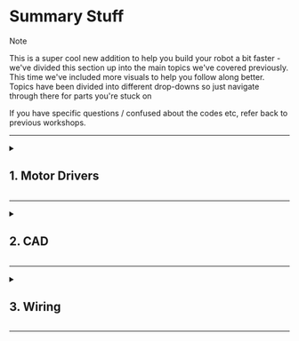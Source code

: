 # Summary Stuff
> [!NOTE]
> This is a super cool new addition to help you build your robot a bit faster - we've divided this section up into the main topics we've covered previously. This time we've included more visuals to help you follow along better.
>Topics have been divided into different drop-downs so just navigate through there for parts you're stuck on

If you have specific questions / confused about the codes etc, refer back to previous workshops.

---
<details>
  <summary>

  ## 1. Motor Drivers
  </summary>

**What are they and why do we need them?**

You might recognise this : 
![Annotation 2023-11-10 165841](https://github.com/UBRoboticsWorkshop/WorkShops/assets/110237339/74099e9a-1269-4959-b7bf-f463680be36c)

They're kind of the middle man between motors and the control systems we use. Essentially what they do is convert the low-current signals inputted, to hgiher-current which is needed to drive the motors.
This module in particular (MX1508) can drive 2-Way DC motors ; which is exactly what we're trying to do .It's ideal for battery powered, smaller DC motors.

**Basic Components**

![image](https://github.com/UBRoboticsWorkshop/WorkShops/assets/110237339/a496e2bc-2bfb-4f57-a668-c794668e50cf)


**Wiring and Connections**

![Annotation 2023-11-10 165951](https://github.com/UBRoboticsWorkshop/WorkShops/assets/110237339/59b09c31-e94e-464c-b615-de93f6b9c3d6)

Where L = LOGIC LOW, H = LOGIC HIGH

*IN1, IN2, IN3, IN4:*
These are input pins that control the motor driver.
You would need to input logic high/low signals here to these pins to determine the motor's behavior. This determines whether the motor rotates forward, backward, or stays still. 

*MOTOR A and MOTOR B:*
These are the output pins for the two motor channels (A and B).
The motor channels are where you connect the terminals of your DC motor. Depending on the signals applied to the input pins (IN1, IN2, IN3, IN4), these output pins control the direction and speed of the connected motors.
To simplify further:

>If you want MOTOR A to move forward, you'd set specific combinations of high and low signals on IN1 and IN2.
>If you want MOTOR A to move backward, you'd set a different combination of signals on IN1 and IN2.
>The same logic applies to MOTOR B.
</details>

---
<details>
  <summary>

 ## 2. CAD
  </summary>
  
Not going to lie, you're better off following step-by-step tutorials made by our tech team for this. Please navigate back to 'CAD' 1 & 2 and ask questions if you have any.
</details>

---
<details>
  <summary>

 ## 3. Wiring
  </summary>

*Connecting the servo motor and ESP32*
![image](https://github.com/UBRoboticsWorkshop/WorkShops/assets/110237339/8ef94b07-e5d8-4ef0-a16f-a747f9eac959)

With this diagram, you can see which pins are PWM-capable. If you're changing the pins, ensure you change your code too.
![image](https://github.com/UBRoboticsWorkshop/WorkShops/assets/110237339/9fbd100c-51a5-4517-be64-75bc45ff1b1d)

*Similarly, connecting the TT motors and ESP32*
![image](https://github.com/UBRoboticsWorkshop/WorkShops/assets/110237339/5329ccad-fe0a-4cde-9923-44b0c615c41e)

</details>

---
